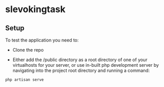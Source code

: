 # slevokingtask

## Setup
To test the application you need to:

- Clone the repo

- Either add the /public directory as a root directory of one of your virtualhosts for your server, or use in-built php development server by navigating into the project root directory and running a command: 

```php
php artisan serve
```
